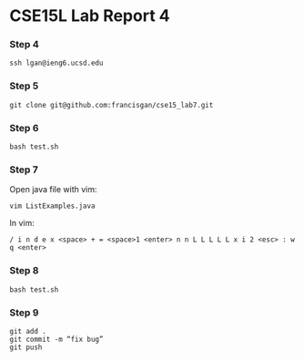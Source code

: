 
# CSE15L Lab Report 4

### Step 4
```
ssh lgan@ieng6.ucsd.edu
```

### Step 5
```
git clone git@github.com:francisgan/cse15_lab7.git
```

### Step 6
```
bash test.sh
```

### Step 7
Open java file with vim:
```
vim ListExamples.java
```

In vim:
```
/ i n d e x <space> + = <space>1 <enter> n n L L L L L x i 2 <esc> : w q <enter>
```
### Step 8
```
bash test.sh
```

### Step 9
```
git add .
git commit -m “fix bug”
git push
```
